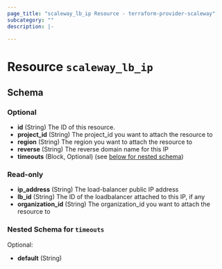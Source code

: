 ```yaml
---
page_title: "scaleway_lb_ip Resource - terraform-provider-scaleway"
subcategory: ""
description: |-
  
---
```


# Resource `scaleway_lb_ip`





## Schema

### Optional

- **id** (String) The ID of this resource.
- **project_id** (String) The project_id you want to attach the resource to
- **region** (String) The region you want to attach the resource to
- **reverse** (String) The reverse domain name for this IP
- **timeouts** (Block, Optional) (see [below for nested schema](#nestedblock--timeouts))

### Read-only

- **ip_address** (String) The load-balancer public IP address
- **lb_id** (String) The ID of the loadbalancer attached to this IP, if any
- **organization_id** (String) The organization_id you want to attach the resource to

<a id="nestedblock--timeouts"></a>
### Nested Schema for `timeouts`

Optional:

- **default** (String)


